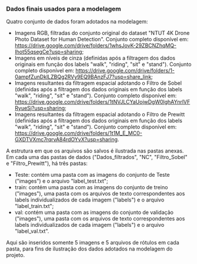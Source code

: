 ### Dados finais usados para a modelagem

Quatro conjunto de dados foram adotados na modelagem:
- Imagens RGB, filtradas do conjunto original do dataset "NTUT 4K Drone Photo Dataset for Human Detection". Conjunto completo disponível em: https://drive.google.com/drive/folders/1whsJovK-29ZBCNZhqMQ-Ihot55qsegCe?usp=sharing;
- Imagens em níveis de cinza (definidas após a filtragem dos dados originais em função dos labels "walk", "riding", "sit" e "stand"). Conjunto completo disponível em: <https://drive.google.com/drive/folders/1-0ampfZunDklLZBQg2RVy9EQ9BAnzFJ7?usp=share_link>;
- Imagens resultantes da filtragem espacial adotando o Filtro de Sobel (definidas após a filtragem dos dados originais em função dos labels "walk", "riding", "sit" e "stand"). Conjunto completo disponível em: <https://drive.google.com/drive/folders/1tNVJLCYaUojwDgW0lghAYnrlVFRyueSj?usp=sharing>;
- Imagens resultantes da filtragem espacial adotando o Filtro de Prewitt (definidas após a filtragem dos dados originais em função dos labels "walk", "riding", "sit" e "stand"). Conjunto completo disponível em: <https://drive.google.com/drive/folders/1t1M_E_MC0-GXDTVXmc7rqrvA84rdOYvX?usp=sharing>.

A estrutura em que os arquivos são salvos é ilustrada nas pastas anexas. Em cada uma das pastas de dados ("Dados_filtrados", "NC", "Filtro_Sobel" e "Filtro_Prewitt"), há três pastas:
- Teste: contém uma pasta com as imagens do conjunto de Teste ("images") e o arquivo "label_test.txt";
- train: contém uma pasta com as imagens do conjunto de treino ("images"), uma pasta com os arquivos de texto correspondentes aos labels individualizados de cada imagem ("labels") e o arquivo "label_train.txt"; 
- val: contém uma pasta com as imagens do conjunto de validação ("images"), uma pasta com os arquivos de texto correspondentes aos labels individualizados de cada imagem ("labels") e o arquivo "label_val.txt".

Aqui são inseridos somente 5 imagens e 5 arquivos de rótulos em cada pasta, para fins de ilustração dos dados adotados na modelagem do projeto.
